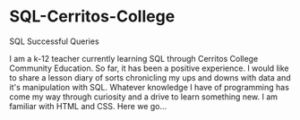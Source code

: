 # SQL-Cerritos-College
SQL Successful Queries

I am a k-12 teacher currently learning SQL through Cerritos College Community Education. So far, it has been a positive experience. I would like to share a lesson diary of sorts chronicling my ups and downs with data and it's manipulation with SQL. Whatever knowledge I have of programming has come my way through curiosity and a drive to learn something new. I am familiar with HTML and CSS. Here we go...
